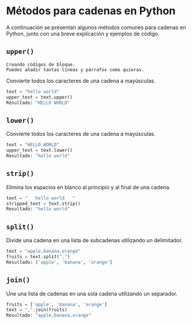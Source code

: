 # Métodos para cadenas en Python

A continuación se presentan algunos métodos comunes para cadenas en Python, junto con una breve explicación y ejemplos de código.

## `upper()`
~~~
Creando códigos de bloque.
Puedes añadir tantas líneas y párrafos como quieras.  
~~~
Convierte todos los caracteres de una cadena a mayúsculas.

```python
text = "hello world"
upper_text = text.upper()
Resultado: "HELLO WORLD"
```


## `lower()`

Convierte todos los caracteres de una cadena a mayúsculas.

```python
text = "HELLO WORLD"
upper_text = text.lower()
Resultado: "hello world"
```
## `strip()`

Elimina los espacios en blanco al principio y al final de una cadena.

```python
text = "   hello world   "
stripped_text = text.strip()
Resultado: "hello world"
```

## `split()`

Divide una cadena en una lista de subcadenas utilizando un delimitador.

```python
text = "apple,banana,orange"
fruits = text.split(",")
Resultado: ['apple', 'banana', 'orange']
```
## `join()`

Une una lista de cadenas en una sola cadena utilizando un separador.

```python
fruits = ['apple', 'banana', 'orange']
text = ",".join(fruits)
Resultado: "apple,banana,orange"
```

